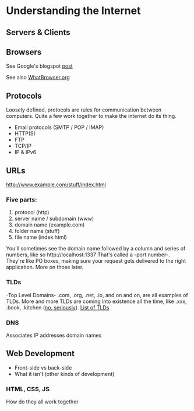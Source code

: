 Understanding the Internet
==========================

Servers & Clients
----------------

Browsers
---------------
See Google's blogspot [post](http://googleblog.blogspot.com/2009/10/what-is-browser.html)

See also [WhatBrowser.org](http://www.whatbrowser.org/)


Protocols
-----------
Loosely defined, protocols are rules for communication between computers. Quite a few work together to make the internet do its thing.
* Email protocols (SMTP / POP / IMAP)
* HTTP(S)
* FTP
* TCP/IP
* IP & IPv6

URLs
-----------
http://www.example.com/stuff/index.html
### Five parts:
1. protocol (http)
2. server name / subdomain (www)
3. domain name (example.com)
4. folder name (stuff)
5. file name (index.html)

You'll sometimes see the domain name followed by a column and series of numbers, like so
    http://localhost:1337
That's called a -port number-. They're like PO boxes, making sure your request gets delivered to the right application. More on those later.

### TLDs
-Top Level Domains-
.com, .org, .net, .io, and on and on, are all examples of TLDs. More and more TLDs are coming into existence all the time, like .xxx, .book, .kitchen ([no, seriously](http://www.gimmetheknife.kitchen/ "Gimme the knife DOT kitchen")).
[List of TLDs](http://en.wikipedia.org/wiki/List_of_Internet_top-level_domains "Wikipedia list of TLDs")

### DNS
Associates IP addresses domain names


Web Development
-----------
* Front-side vs back-side
* What it isn't (other kinds of development)

### HTML, CSS, JS
How do they all work together